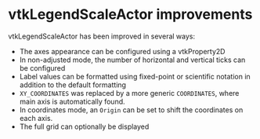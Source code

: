 # vtkLegendScaleActor improvements

vtkLegendScaleActor has been improved in several ways:
- The axes appearance can be configured using a vtkProperty2D
- In non-adjusted mode, the number of horizontal and vertical ticks can be configured
- Label values can be formatted using fixed-point or scientific notation in addition to the default formatting
- `XY_COORDINATES` was replaced by a more generic `COORDINATES`, where main axis is automatically found.
- In coordinates mode, an `Origin` can be set to shift the coordinates on each axis.
- The full grid can optionally be displayed
